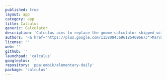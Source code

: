 ```yaml
---
published: true
layout: app
category: app
title: Calculus
generic: Calculator
description: 'Calculus aims to replace the gnome-calculator shipped with elementary OS 0.3 Freya Beta. It is written in Vala and utilizies Granite to integrate into the elementary app ecosystem.'
authors: '<a href="https://plus.google.com/115808436961854096673">Marvin Beckers</a>'
license: ''
web: ''
github: ''
launchpad: 'calculus'
googleplus: ''
repository: 'ppa:embik/elementary-daily'
package: 'calculus'
---
```

